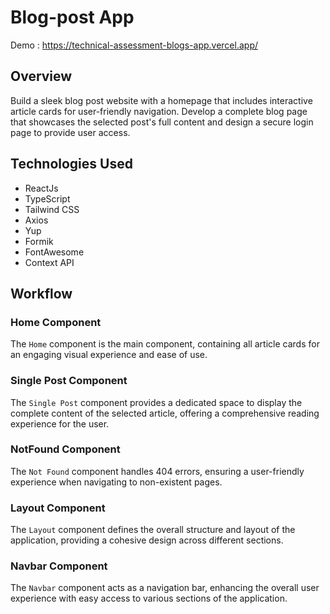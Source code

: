 # Blog-post  App

 Demo : https://technical-assessment-blogs-app.vercel.app/ 

## Overview

Build a sleek blog post website with a homepage that includes interactive article cards for user-friendly navigation. Develop a complete blog page that showcases the selected post's full content and design a secure login page to provide user access.

## Technologies Used

- ReactJs
- TypeScript
- Tailwind CSS
- Axios
- Yup
- Formik
- FontAwesome
- Context API


## Workflow

### Home Component

The `Home` component is the main component, containing all article cards for an engaging visual experience and ease of use.

### Single Post Component

The `Single Post` component provides a dedicated space to display the complete content of the selected article, offering a comprehensive reading experience for the user.

### NotFound Component

The `Not Found` component handles 404 errors, ensuring a user-friendly experience when navigating to non-existent pages.

### Layout Component

The `Layout` component defines the overall structure and layout of the application, providing a cohesive design across different sections.

### Navbar Component

The `Navbar` component acts as a navigation bar, enhancing the overall user experience with easy access to various sections of the application.


